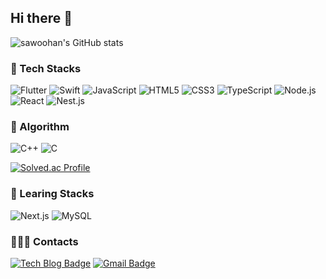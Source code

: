 ## Hi there 👋

![sawoohan's GitHub stats](https://github-readme-stats.vercel.app/api?username=saewoohan&show_icons=true&theme=radical)

### 🔭 Tech Stacks
  
![Flutter](https://img.shields.io/badge/Flutter-02569B.svg?&style=for-the-badge&logo=Flutter&logoColor=white)
![Swift](https://img.shields.io/badge/Swift-F05138.svg?&style=for-the-badge&logo=Swift&logoColor=white)
![JavaScript](https://img.shields.io/badge/JavaScript-F7DF1E.svg?&style=for-the-badge&logo=JavaScript&logoColor=white)
![HTML5](https://img.shields.io/badge/HTML5-E34F26.svg?&style=for-the-badge&logo=HTML5&logoColor=white)
![CSS3](https://img.shields.io/badge/CSS3-1572B6.svg?&style=for-the-badge&logo=CSS3&logoColor=white)
![TypeScript](https://img.shields.io/badge/TypeScript-3178C6.svg?&style=for-the-badge&logo=TypeScript&logoColor=white)
![Node.js](https://img.shields.io/badge/Node.js-339933.svg?&style=for-the-badge&logo=Node.js&logoColor=white)
![React](https://img.shields.io/badge/React-61DAFB.svg?&style=for-the-badge&logo=React&logoColor=white)
![Nest.js](https://img.shields.io/badge/nest.js-E0234E.svg?&style=for-the-badge&logo=nestjs&logoColor=white)

### 👀 Algorithm

![C++](https://img.shields.io/badge/C++-00599C.svg?&style=for-the-badge&logo=C++&logoColor=white)
![C](https://img.shields.io/badge/C-A8B9CC.svg?&style=for-the-badge&logo=C&logoColor=white)

[![Solved.ac Profile](http://mazassumnida.wtf/api/v2/generate_badge?boj=saewoohan)](https://solved.ac/saewoohan/)

### 🌱 Learing Stacks

![Next.js](https://img.shields.io/badge/Next.js-E0234E.svg?&style=for-the-badge&logo=Next.js&logoColor=white)
![MySQL](https://img.shields.io/badge/MYSQL-4479A1.svg?&style=for-the-badge&logo=MYSQL&logoColor=white)


### 🧑🏻‍💻 Contacts

[![Tech Blog Badge](http://img.shields.io/badge/-Velog-white?style=flat-square&logo=Velog&link=https://velog.io/@saewoohan/)](https://velog.io/@saewoohan)
[![Gmail Badge](https://img.shields.io/badge/Gmail-d14836?style=flat-square&logo=Gmail&logoColor=white&link=mailto:hso2341@hanyang.ac.kr)](mailto:hso2341@hanyang.ac.kr)
